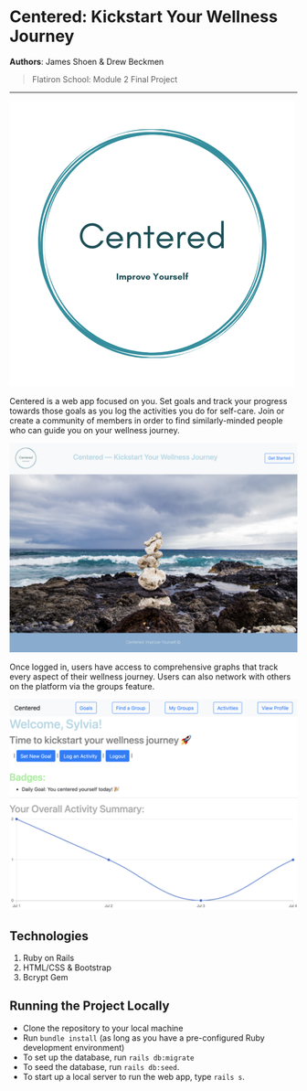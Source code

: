 # Centered: Kickstart Your Wellness Journey

**Authors**: James Shoen & Drew Beckmen
> Flatiron School: Module 2 Final Project

---

![logo](/app/assets/images/Handdrawn%20Circle%20Logo-3.png)

Centered is a web app focused on you. Set goals and track your progress towards those goals as you log the activities you do for self-care. Join or create a community of members in order to find similarly-minded people who can guide you on your wellness journey. 

![landing](/app/assets/images/Screen%20Shot%202020-07-02%20at%203.21.18%20PM.png)

Once logged in, users have access to comprehensive graphs that track every aspect of their wellness journey. Users can also network with others on the platform via the groups feature. 

![homepage](/app/assets/images/Screen%20Shot%202020-07-02%20at%203.23.58%20PM.png)


## Technologies 
1. Ruby on Rails 
2. HTML/CSS & Bootstrap
3. Bcrypt Gem 

## Running the Project Locally 

- Clone the repository to your local machine 
- Run `bundle install` (as long as you have a pre-configured Ruby development environment)
- To set up the database, run `rails db:migrate`
- To seed the database, run `rails db:seed`. 
- To start up a local server to run the web app, type `rails s`.
